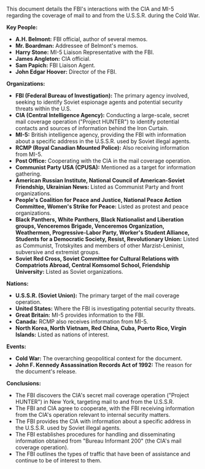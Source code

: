 This document details the FBI's interactions with the CIA and MI-5 regarding the coverage of mail to and from the U.S.S.R. during the Cold War.

**Key People:**

*   **A.H. Belmont:** FBI official, author of several memos.
*   **Mr. Boardman:** Addressee of Belmont's memos.
*   **Harry Stone:** MI-5 Liaison Representative with the FBI.
*   **James Angleton:** CIA official.
*   **Sam Papich:** FBI Liaison Agent.
*   **John Edgar Hoover:** Director of the FBI.

**Organizations:**

*   **FBI (Federal Bureau of Investigation):** The primary agency involved, seeking to identify Soviet espionage agents and potential security threats within the U.S.
*   **CIA (Central Intelligence Agency):** Conducting a large-scale, secret mail coverage operation ("Project HUNTER") to identify potential contacts and sources of information behind the Iron Curtain.
*   **MI-5:** British intelligence agency, providing the FBI with information about a specific address in the U.S.S.R. used by Soviet illegal agents.
*   **RCMP (Royal Canadian Mounted Police):** Also receiving information from MI-5.
*   **Post Office:** Cooperating with the CIA in the mail coverage operation.
*   **Communist Party USA (CPUSA):** Mentioned as a target for information gathering.
*   **American Russian Institute, National Council of American-Soviet Friendship, Ukrainian News:** Listed as Communist Party and front organizations.
*   **People's Coalition for Peace and Justice, National Peace Action Committee, Women's Strike for Peace:** Listed as protest and peace organizations.
*   **Black Panthers, White Panthers, Black Nationalist and Liberation groups, Venceremos Brigade, Venceremos Organization, Weathermen, Progressive-Labor Party, Worker's Student Alliance, Students for a Democratic Society, Resist, Revolutionary Union:** Listed as Communist, Trotskyites and members of other Marzist-Leninist, subversive and extremist groups.
*   **Soviet Red Cross, Soviet Committee for Cultural Relations with Compatriots Abroad, Central Komsomol School, Friendship University:** Listed as Soviet organizations.

**Nations:**

*   **U.S.S.R. (Soviet Union):** The primary target of the mail coverage operation.
*   **United States:** Where the FBI is investigating potential security threats.
*   **Great Britain:** MI-5 provides information to the FBI.
*   **Canada:** RCMP also receives information from MI-5.
*   **North Korea, North Vietnam, Red China, Cuba, Puerto Rico, Virgin Islands:** Listed as nations of interest.

**Events:**

*   **Cold War:** The overarching geopolitical context for the document.
*   **John F. Kennedy Assassination Records Act of 1992:** The reason for the document's release.

**Conclusions:**

*   The FBI discovers the CIA's secret mail coverage operation ("Project HUNTER") in New York, targeting mail to and from the U.S.S.R.
*   The FBI and CIA agree to cooperate, with the FBI receiving information from the CIA's operation relevant to internal security matters.
*   The FBI provides the CIA with information about a specific address in the U.S.S.R. used by Soviet illegal agents.
*   The FBI establishes procedures for handling and disseminating information obtained from "Bureau Informant 200" (the CIA's mail coverage operation).
*   The FBI outlines the types of traffic that have been of assistance and continue to be of interest to them.

